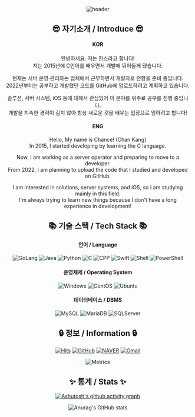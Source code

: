 <div align="center">

![header](https://capsule-render.vercel.app/api?type=Waving&section=header&height=300&text=Hello&fontAlignX=50&fontAlignY=45&color=gradient&fontSize=100&fontColor=ffffff&desc=It's%20Chance%20GitHub)

## 😎 자기소개 / Introduce 😎

#### KOR
안녕하세요. 저는 찬스라고 합니다!  
저는 2015년에 C언어를 배우면서 개발에 뛰어들게 됐습니다.  

현재는 서버 운영·관리하는 업체에서 근무하면서 개발자로 전향을 준비 중입니다.  
2022년부터는 공부하고 개발했던 코드를 GitHub에 업로드하려고 계획하고 있습니다.  

솔루션, 서버 시스템, iOS 등에 대해서 관심있어 이 분야를 위주로 공부를 진행 중입니다.  
개발을 지속한 경력이 길지 않아 항상 새로운 것을 배우는 입장으로 임하려고 합니다!

#### ENG
Hello, My name is Chance! (Chan Kang)  
In 2015, I started developing by learning the C language.  
    
Now, I am working as a server operator and preparing to move to a developer.  
From 2022, I am planning to upload the code that I studied and developed on GitHub.

I am interested in solutions, server systems, and iOS, so I am studying mainly in this field.  
I'm always trying to learn new things because I don't have a long experience in development!
    
## 📚 기술 스택 / Tech Stack 📚
    
#### 언어 / Language
![GoLang](https://img.shields.io/badge/Go-00AED8?style=flat-square&logo=Go&logoColor=white)
![Java](https://img.shields.io/badge/Java-E97F00?style=flat-square&logo=Java&logoColor=white)
![Python](https://img.shields.io/badge/Python-3776AB?style=flat-square&logo=Python&logoColor=white)
![C](https://img.shields.io/badge/C-A8B9CC?style=flat-square&logo=C&logoColor=white)
![CPP](https://img.shields.io/badge/C++-00599C?style=flat-square&logo=C%2B%2B&logoColor=white)
![Swift](https://img.shields.io/badge/Swift-E54D34?style=flat-square&logo=Swift&logoColor=white)
![Shell](https://img.shields.io/badge/Shell-black?style=flat-square&logo=Shell&logoColor=white)
![PowerShell](https://img.shields.io/badge/PowerShell-012252?style=flat-square&logo=PowerShell&logoColor=white)

#### 운영체제 / Operating System
![Windows](https://img.shields.io/badge/Windows%20Server-0081DA?style=flat-square&logo=Windows&logoColor=white)
![CentOS](https://img.shields.io/badge/CentOS-262577?style=flat-square&logo=CentOS&logoColor=white")
![Ubuntu](https://img.shields.io/badge/Ubuntu-D34414?style=flat-square&logo=Ubuntu&logoColor=white")

#### 데이터베이스 / DBMS
![MySQL](https://img.shields.io/badge/MySQL-417399?style=flat-square&logo=MySQL&logoColor=white)
![MariaDB](https://img.shields.io/badge/MariaDB-002D40?style=flat-square&logo=MariaDB&logoColor=white)
![SQLServer](https://img.shields.io/badge/SQL%20Server-D34414?style=flat-square&logo=Microsoft%20SQL%20Server&logoColor=white)

## 🔒 정보 / Information 🔒
[![Hits](https://hits.seeyoufarm.com/api/count/incr/badge.svg?url=https%3A%2F%2Fgithub.com%2Fahs0432&count_bg=%2379C83D&title_bg=%23555555&icon=&icon_color=%23E7E7E7&title=hits&edge_flat=false)](https://hits.seeyoufarm.com)
[![GitHub](https://img.shields.io/badge/GitHub-181717?style=flat-square&logo=GitHub&logoColor=white)](https://github.com/ahs0432)
[![NAVER](https://img.shields.io/badge/NAVER-1EC800?style=flat-square)](https://blog.naver.com/chance0432)
[![Gmail](https://img.shields.io/badge/Gmail-EA4335?style=flat-square&logo=Gmail&logoColor=white)](mailto:ahs0432@gmail.com)

![Metrics](https://metrics.lecoq.io/ahs0432?template=terminal&languages=1&base=header%2C%20activity%2C%20community%2C%20repositories%2C%20metadata&base.indepth=false&base.hireable=false&languages=false&languages.skipped=ahs0432.github.io&languages.limit=8&languages.threshold=0%25&languages.other=false&languages.colors=github&languages.sections=most-used&languages.indepth=false&languages.analysis.timeout=15&languages.categories=markup%2C%20programming&languages.recent.categories=markup%2C%20programming&languages.recent.load=300&languages.recent.days=31&config.timezone=Asia%2FSeoul&config.display=large&config.padding=0%2C%208%20%2B%200%25)

## ✨ 통계 / Stats ✨
[![Ashutosh's github activity graph](https://activity-graph.herokuapp.com/graph?username=ahs0432&theme=xcode)](https://github.com/ashutosh00710/github-readme-activity-graph)

![Anurag's GitHub stats](https://github-readme-stats.vercel.app/api?username=ahs0432&theme=vision-friendly-dark)
